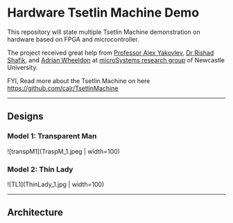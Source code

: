 # Hardware Tsetlin Machine Demo
This repository will state multiple Tsetlin Machine demonstration on hardware based on FPGA and microcontroller. 

The project received great help from [Professor Alex Yakovlev](https://www.ncl.ac.uk/engineering/staff/profile/alexyakovlev.html#background), [Dr Rishad Shafik](https://www.ncl.ac.uk/engineering/staff/profile/rishadshafik.html#background), and [Adrian Wheeldon](https://www.ncl.ac.uk/engineering/staff/profile/adrianwheeldon.html#background) at [microSystems research group](https://www.ncl.ac.uk/engineering/research/eee/microsystems/) of Newcastle University. 



FYI, Read more about the Tsetlin Machine on here https://github.com/cair/TsetlinMachine 

---
## Designs

### Model 1: Transparent Man
![transpM1](TraspM_1.jpeg | width=100)


### Model 2: Thin Lady
![TL1](ThinLady_1.jpg | width=100)

---
## Architecture 


